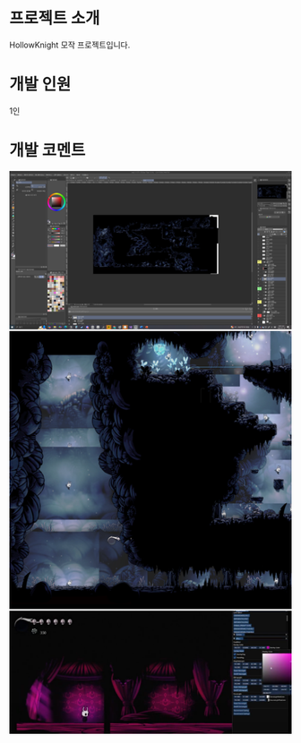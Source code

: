 # 프로젝트 소개
HollowKnight 모작 프로젝트입니다.

# 개발 인원
1인

# 개발 코멘트

![4](https://github.com/00moa00/hollowknight/blob/main/HollowKnight/PDF/image.png?raw=true)
![4](https://github.com/00moa00/hollowknight/blob/main/HollowKnight/PDF/image2.png?raw=true)
![4](https://github.com/00moa00/hollowknight/blob/main/HollowKnight/PDF/image3.png?raw=true)

